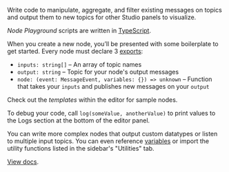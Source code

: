 Write code to manipulate, aggregate, and filter existing messages on topics and output them to new topics for other Studio panels to visualize.

_Node Playground_ scripts are written in [TypeScript](https://www.typescriptlang.org/).

When you create a new node, you’ll be presented with some boilerplate to get started. Every node must declare 3 [exports](https://www.typescriptlang.org/docs/handbook/modules.html#export):

- `inputs: string[]` – An array of topic names
- `output: string` – Topic for your node's output messages
- `node: (event: MessageEvent, variables: {}) => unknown` – Function that takes your `inputs` and publishes new messages on your `output`

Check out the _templates_ within the editor for sample nodes.

To debug your code, call `log(someValue, anotherValue)` to print values to the Logs section at the bottom of the editor panel.

You can write more complex nodes that output custom datatypes or listen to multiple input topics. You can even reference [variables](https://foxglove.dev/docs/app-concepts/variables) or import the utility functions listed in the sidebar's "Utilities" tab.

[View docs](https://foxglove.dev/docs/panels/node-playground).
